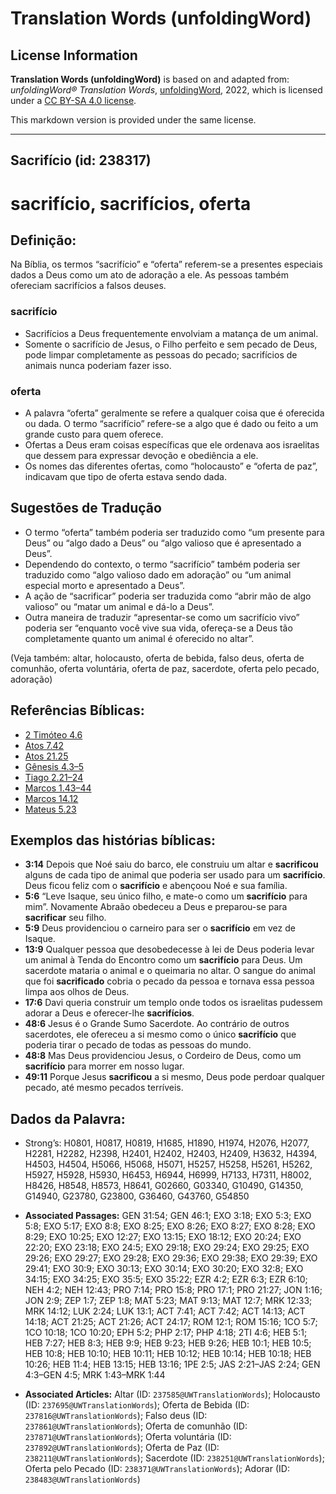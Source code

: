 # Translation Words (unfoldingWord)

## License Information

**Translation Words (unfoldingWord)** is based on and adapted from: _unfoldingWord® Translation Words_, [unfoldingWord](https://unfoldingword.org/utw), 2022, which is licensed under a [CC BY-SA 4.0 license](https://creativecommons.org/licenses/by-sa/4.0/legalcode.en).

This markdown version is provided under the same license.



--------------------------------

## Sacrifício (id: 238317)

sacrifício, sacrifícios, oferta
===============================

Definição:
----------

Na Bíblia, os termos “sacrifício” e “oferta” referem\-se a presentes especiais dados a Deus como um ato de adoração a ele. As pessoas também ofereciam sacrifícios a falsos deuses.

### sacrifício

* Sacrifícios a Deus frequentemente envolviam a matança de um animal.
* Somente o sacrifício de Jesus, o Filho perfeito e sem pecado de Deus, pode limpar completamente as pessoas do pecado; sacrifícios de animais nunca poderiam fazer isso.

### oferta

* A palavra “oferta” geralmente se refere a qualquer coisa que é oferecida ou dada. O termo “sacrifício” refere\-se a algo que é dado ou feito a um grande custo para quem oferece.
* Ofertas a Deus eram coisas específicas que ele ordenava aos israelitas que dessem para expressar devoção e obediência a ele.
* Os nomes das diferentes ofertas, como “holocausto” e “oferta de paz”, indicavam que tipo de oferta estava sendo dada.

Sugestões de Tradução
---------------------

* O termo “oferta” também poderia ser traduzido como “um presente para Deus” ou “algo dado a Deus” ou “algo valioso que é apresentado a Deus”.
* Dependendo do contexto, o termo “sacrifício” também poderia ser traduzido como “algo valioso dado em adoração” ou “um animal especial morto e apresentado a Deus”.
* A ação de “sacrificar” poderia ser traduzida como “abrir mão de algo valioso” ou “matar um animal e dá\-lo a Deus”.
* Outra maneira de traduzir “apresentar\-se como um sacrifício vivo” poderia ser “enquanto você vive sua vida, ofereça\-se a Deus tão completamente quanto um animal é oferecido no altar”.

(Veja também: altar, holocausto, oferta de bebida, falso deus, oferta de comunhão, oferta voluntária, oferta de paz, sacerdote, oferta pelo pecado, adoração)

Referências Bíblicas:
---------------------

* [2 Timóteo 4\.6](https://ref.ly/2Tim4:6)
* [Atos 7\.42](https://ref.ly/Acts7:42)
* [Atos 21\.25](https://ref.ly/Acts21:25)
* [Gênesis 4\.3–5](https://ref.ly/Gen4:3-Gen4:5)
* [Tiago 2\.21–24](https://ref.ly/Jas2:21-Jas2:24)
* [Marcos 1\.43–44](https://ref.ly/Mark1:43-Mark1:44)
* [Marcos 14\.12](https://ref.ly/Mark14:12)
* [Mateus 5\.23](https://ref.ly/Matt5:23)

Exemplos das histórias bíblicas:
--------------------------------

* **3:14** Depois que Noé saiu do barco, ele construiu um altar e **sacrificou** alguns de cada tipo de animal que poderia ser usado para um **sacrifício**. Deus ficou feliz com o **sacrifício** e abençoou Noé e sua família.
* **5:6** “Leve Isaque, seu único filho, e mate\-o como um **sacrifício** para mim”. Novamente Abraão obedeceu a Deus e preparou\-se para **sacrificar** seu filho.
* **5:9** Deus providenciou o carneiro para ser o **sacrifício** em vez de Isaque.
* **13:9** Qualquer pessoa que desobedecesse à lei de Deus poderia levar um animal à Tenda do Encontro como um **sacrifício** para Deus. Um sacerdote mataria o animal e o queimaria no altar. O sangue do animal que foi **sacrificado** cobria o pecado da pessoa e tornava essa pessoa limpa aos olhos de Deus.
* **17:6** Davi queria construir um templo onde todos os israelitas pudessem adorar a Deus e oferecer\-lhe **sacrifícios**.
* **48:6** Jesus é o Grande Sumo Sacerdote. Ao contrário de outros sacerdotes, ele ofereceu a si mesmo como o único **sacrifício** que poderia tirar o pecado de todas as pessoas do mundo.
* **48:8** Mas Deus providenciou Jesus, o Cordeiro de Deus, como um **sacrifício** para morrer em nosso lugar.
* **49:11** Porque Jesus **sacrificou** a si mesmo, Deus pode perdoar qualquer pecado, até mesmo pecados terríveis.

Dados da Palavra:
-----------------

* Strong’s: H0801, H0817, H0819, H1685, H1890, H1974, H2076, H2077, H2281, H2282, H2398, H2401, H2402, H2403, H2409, H3632, H4394, H4503, H4504, H5066, H5068, H5071, H5257, H5258, H5261, H5262, H5927, H5928, H5930, H6453, H6944, H6999, H7133, H7311, H8002, H8426, H8548, H8573, H8641, G02660, G03340, G10490, G14350, G14940, G23780, G23800, G36460, G43760, G54850

* **Associated Passages:** GEN 31:54; GEN 46:1; EXO 3:18; EXO 5:3; EXO 5:8; EXO 5:17; EXO 8:8; EXO 8:25; EXO 8:26; EXO 8:27; EXO 8:28; EXO 8:29; EXO 10:25; EXO 12:27; EXO 13:15; EXO 18:12; EXO 20:24; EXO 22:20; EXO 23:18; EXO 24:5; EXO 29:18; EXO 29:24; EXO 29:25; EXO 29:26; EXO 29:27; EXO 29:28; EXO 29:36; EXO 29:38; EXO 29:39; EXO 29:41; EXO 30:9; EXO 30:13; EXO 30:14; EXO 30:20; EXO 32:8; EXO 34:15; EXO 34:25; EXO 35:5; EXO 35:22; EZR 4:2; EZR 6:3; EZR 6:10; NEH 4:2; NEH 12:43; PRO 7:14; PRO 15:8; PRO 17:1; PRO 21:27; JON 1:16; JON 2:9; ZEP 1:7; ZEP 1:8; MAT 5:23; MAT 9:13; MAT 12:7; MRK 12:33; MRK 14:12; LUK 2:24; LUK 13:1; ACT 7:41; ACT 7:42; ACT 14:13; ACT 14:18; ACT 21:25; ACT 21:26; ACT 24:17; ROM 12:1; ROM 15:16; 1CO 5:7; 1CO 10:18; 1CO 10:20; EPH 5:2; PHP 2:17; PHP 4:18; 2TI 4:6; HEB 5:1; HEB 7:27; HEB 8:3; HEB 9:9; HEB 9:23; HEB 9:26; HEB 10:1; HEB 10:5; HEB 10:8; HEB 10:10; HEB 10:11; HEB 10:12; HEB 10:14; HEB 10:18; HEB 10:26; HEB 11:4; HEB 13:15; HEB 13:16; 1PE 2:5; JAS 2:21–JAS 2:24; GEN 4:3–GEN 4:5; MRK 1:43–MRK 1:44
* **Associated Articles:** Altar (ID: `237585@UWTranslationWords`); Holocausto (ID: `237695@UWTranslationWords`); Oferta de Bebida (ID: `237816@UWTranslationWords`); Falso deus (ID: `237861@UWTranslationWords`); Oferta de comunhão (ID: `237871@UWTranslationWords`); Oferta voluntária (ID: `237892@UWTranslationWords`); Oferta de Paz (ID: `238211@UWTranslationWords`); Sacerdote (ID: `238251@UWTranslationWords`); Oferta pelo Pecado (ID: `238371@UWTranslationWords`); Adorar (ID: `238483@UWTranslationWords`)

